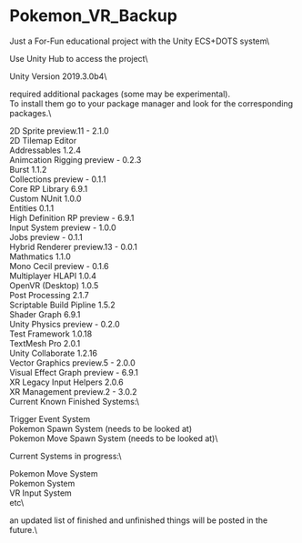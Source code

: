 # Pokemon_VR_Backup
Just a For-Fun educational project with the Unity ECS+DOTS system\

Use Unity Hub to access the project\

Unity Version 2019.3.0b4\

required additional packages (some may be experimental).\
To install them go to your package manager and look for the corresponding packages.\

2D Sprite preview.11 - 2.1.0\
2D Tilemap Editor\
Addressables 1.2.4\
Animcation Rigging preview - 0.2.3\
Burst 1.1.2\
Collections preview - 0.1.1\
Core RP Library 6.9.1\
Custom NUnit 1.0.0\
Entities 0.1.1\
High Definition RP preview - 6.9.1\
Input System preview - 1.0.0 \
Jobs preview - 0.1.1\
Hybrid Renderer preview.13 - 0.0.1\
Mathmatics 1.1.0\
Mono Cecil preview - 0.1.6\
Multiplayer HLAPI 1.0.4\
OpenVR (Desktop) 1.0.5\
Post Processing 2.1.7\
Scriptable Build Pipline 1.5.2\
Shader Graph 6.9.1\
Unity Physics preview - 0.2.0\
Test Framework 1.0.18\
TextMesh Pro 2.0.1\
Unity Collaborate 1.2.16\
Vector Graphics preview.5 - 2.0.0\
Visual Effect Graph preview - 6.9.1\
XR Legacy Input Helpers 2.0.6\
XR Management preview.2 - 3.0.2\
Current Known Finished Systems:\

Trigger Event System\
Pokemon Spawn System (needs to be looked at)\
Pokemon Move Spawn System (needs to be looked at)\

Current Systems in progress:\

Pokemon Move System\
Pokemon System\
VR Input System\
etc\

an updated list of finished and unfinished things will be posted in the future.\
